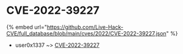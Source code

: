 # CVE-2022-39227
{% embed url="https://github.com/Live-Hack-CVE/full_database/blob/main/cves/2022/CVE-2022-39227.json" %}

* user0x1337 ~> [CVE-2022-39227](https://www.alice-snow.ru/2022/database/cve-2022-39227/cve-2022-39227-user0x1337)